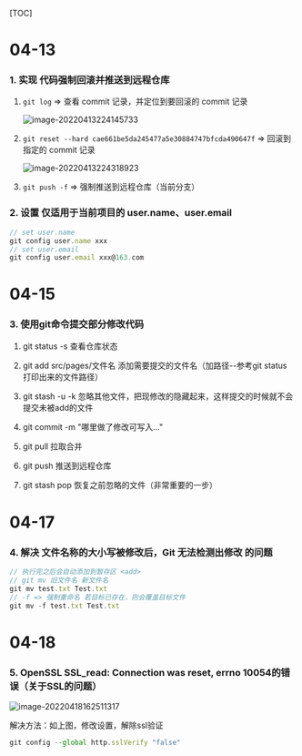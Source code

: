 [TOC]

# 04-13

### 1. 实现 代码强制回滚并推送到远程仓库

1. `git log` => 查看 commit 记录，并定位到要回滚的 commit 记录

   ![image-20220413224145733](images/image-20220413224145733.png)

2. `git reset --hard cae661be5da245477a5e30884747bfcda490647f` => 回滚到指定的 commit 记录

   ![image-20220413224318923](images/image-20220413224318923.png)

3. `git push -f` => 强制推送到远程仓库（当前分支）

### 2. 设置 仅适用于当前项目的 user.name、user.email

```js
// set user.name
git config user.name xxx
// set user.email
git config user.email xxx@163.com
```



# 04-15

### 3. 使用git命令提交部分修改代码

1. git status -s 查看仓库状态

2. git add src/pages/文件名 添加需要提交的文件名（加路径--参考git status 打印出来的文件路径）

3. git stash -u -k 忽略其他文件，把现修改的隐藏起来，这样提交的时候就不会提交未被add的文件

4. git commit -m "哪里做了修改可写入..."

5. git pull 拉取合并

6. git push 推送到远程仓库

7. git stash pop 恢复之前忽略的文件（非常重要的一步）



# 04-17

### 4. 解决 文件名称的大小写被修改后，Git 无法检测出修改 的问题

```js
// 执行完之后会自动添加到暂存区 <add>
// git mv 旧文件名 新文件名
git mv test.txt Test.txt
// -f => 强制重命名 若目标已存在，则会覆盖目标文件
git mv -f test.txt Test.txt
```



# 04-18

### 5. OpenSSL SSL_read: Connection was reset, errno 10054的错误（关于SSL的问题）

![image-20220418162511317](images/image-20220418162511317.png)

解决方法：如上图，修改设置，解除ssl验证

```js
git config --global http.sslVerify "false"
```

